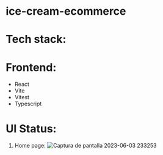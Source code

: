 # ice-cream-ecommerce
# Tech stack:

# Frontend:
 - React
 - Vite
 - Vitest
 - Typescript

# UI Status:
1. Home page:
![Captura de pantalla 2023-06-03 233253](https://github.com/andresvpineros/ice-cream-ecommerce/assets/72895441/f8e62077-0354-4f91-b90a-12e5a5a4f9b2)

